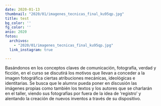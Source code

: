 ```yaml
---
date: 2020-01-13
thumbnail: "2020/01/imagenes_tecnicas_final_ku95qp.jpg"
title: test
bg_color: ''
fg_color: ''
anio: 2020
fotos:
  archivos:
    - "2020/01/imagenes_tecnicas_final_ku95qp.jpg"
  link_instagram: true

---
```

Basándonos en los conceptos claves de comunicación, fotografía, verdad y ficción, en el curso se discutirá los motivos que llevan a conceder a la imagen fotográfica ciertas atribuciones mecánicas, ideológicas e identitarias. Se busca que le alumnx pueda poner en discusión las imágenes propias como también los textos y los autores que se charlarán en el taller, viendo sus fotografías por fuera de la idea de ‘registro’ y alentando la creación de nuevos inventos a través de su dispositivo.